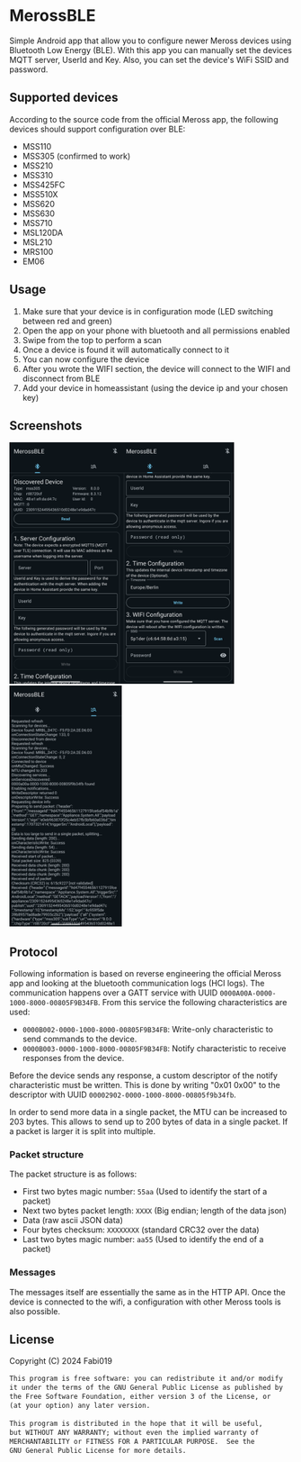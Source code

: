 # MerossBLE

Simple Android app that allow you to configure newer Meross devices using Bluetooth Low Energy (BLE).
With this app you can manually set the devices MQTT server, UserId and Key. Also, you can
set the device's WiFi SSID and password.

## Supported devices

According to the source code from the official Meross app, the following devices should support
configuration over BLE:

- MSS110
- MSS305 (confirmed to work)
- MSS210
- MSS310
- MSS425FC
- MSS510X
- MSS620
- MSS630
- MSS710
- MSL120DA
- MSL210
- MRS100
- EM06

## Usage

1. Make sure that your device is in configuration mode (LED switching between red and green)
2. Open the app on your phone with bluetooth and all permissions enabled
3. Swipe from the top to perform a scan
4. Once a device is found it will automatically connect to it
5. You can now configure the device
6. After you wrote the WIFI section, the device will connect to the WIFI and disconnect from BLE
7. Add your device in homeassistant (using the device ip and your chosen key)

## Screenshots

<img alt="Main Screen" src="images/main.png" width="200px" /><img alt="Main Screen" src="images/main2.png" width="200px" /><img alt="Log Screen" src="images/log.png" width="200px" />

## Protocol

Following information is based on reverse engineering the official Meross app and looking
at the bluetooth communication logs (HCI logs).
The communication happens over a GATT service with UUID `0000A00A-0000-1000-8000-00805F9B34FB`.
From this service the following characteristics are used:

- `0000B002-0000-1000-8000-00805F9B34FB`: Write-only characteristic to send commands to the device.
- `0000B003-0000-1000-8000-00805F9B34FB`: Notify characteristic to receive responses from the device.

Before the device sends any response, a custom descriptor of the notify characteristic must be written.
This is done by writing "0x01 0x00" to the descriptor with UUID `00002902-0000-1000-8000-00805f9b34fb`.

In order to send more data in a single packet, the MTU can be increased to 203 bytes. This allows
to send up to 200 bytes of data in a single packet. If a packet is larger it is split into multiple.

### Packet structure

The packet structure is as follows:

- First two bytes magic number: `55aa` (Used to identify the start of a packet)
- Next two bytes packet length: `XXXX` (Big endian; length of the data json)
- Data (raw ascii JSON data)
- Four bytes checksum: `XXXXXXXX` (standard CRC32 over the data)
- Last two bytes magic number: `aa55` (Used to identify the end of a packet)

### Messages

The messages itself are essentially the same as in the HTTP API. Once the device is connected to
the wifi, a configuration with other Meross tools is also possible.

## License

Copyright (C) 2024 Fabi019

    This program is free software: you can redistribute it and/or modify
    it under the terms of the GNU General Public License as published by
    the Free Software Foundation, either version 3 of the License, or
    (at your option) any later version.
    
    This program is distributed in the hope that it will be useful,
    but WITHOUT ANY WARRANTY; without even the implied warranty of
    MERCHANTABILITY or FITNESS FOR A PARTICULAR PURPOSE.  See the
    GNU General Public License for more details.
